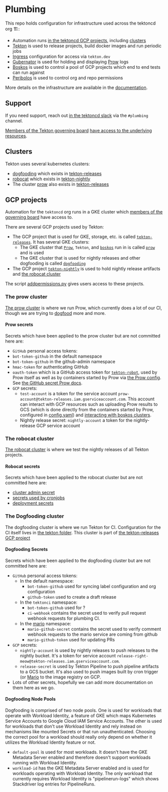 # Plumbing

This repo holds configuration for infrastructure used across the tektoncd org 🏗️:

- Automation runs [in the tektoncd GCP projects](clusters/README.md#gcp-projects), including
  [clusters](#clusters)
- [Tekton](tekton/README.md) is used to release projects, build docker images and run periodic jobs
- [Ingress](prow/README.md#ingress) configuration for access via `tekton.dev`
- [Gubernator](gubernator/README.md) is used for holding and displaying [Prow](prow/README.md) logs
- [Boskos](boskos/README.md) is used to control a pool of GCP projects which end to end tests can run against
- [Peribolos](tekton/resources/org-permissions/README.md) is used to control org and repo permissions

More details on the infrastructure are available in the
[documentation](docs/infrastructure.md).

## Support

If you need support, reach out [in the tektoncd slack](https://github.com/tektoncd/community/blob/master/contact.md#slack)
via the `#plumbing` channel.

[Members of the Tekton governing board](governance.md)
[have access to the underlying resources](https://github.com/tektoncd/community/blob/master/governance.md#permissions-and-access).

## Clusters

Tekton uses several kubernetes clusters:

* [dogfooding](#the-dogfooding-cluster) which exists in [tekton-releases](#gcp-projects)
* [robocat](robocat/) which exists in [tekton-nightly](#gcp-projects)
* The cluster [prow](../prow) also exists in [tekton-releases](#gcp-projects)

## GCP projects

Automation for the `tektoncd` org runs in a GKE cluster which
[members of the governing board](https://github.com/tektoncd/community/blob/master/governance.md#permissions-and-access)
have access to.

There are several GCP projects used by Tekton:
- The GCP project that is used for GKE, storage, etc. is called
  [`tekton-releases`](http://console.cloud.google.com/home/dashboard?project=tekton-releases). It has several GKE clusters:
  - The GKE cluster that [`Prow`](prow/README.md), `Tekton`, and [`boskos`](boskos/README.md) run in is called
    [`prow`](https://console.cloud.google.com/kubernetes/clusters/details/us-central1-a/prow?project=tekton-releases) and is used
  - The GKE cluster that is used for nightly releases and other dogfooding is called
    [`dogfooding`](https://console.cloud.google.com/kubernetes/clusters/details/us-central1-a/dogfooding?project=tekton-releases)
- The GCP project
  [`tekton-nightly`](http://console.cloud.google.com/home/dashboard?project=tekton-nightly)
  is used to hold nightly release artifacts and [the robocat cluster](#the-robocat-cluster)

The script [addpermissions.py](addpermissions.py) gives users access to these projects.

### The prow cluster

[The prow cluster](prow) is where we run Prow, which currently does a lot of our CI, though
we are trying to [dogfood](#the-dogfooding-cluster) more and more.

#### Prow secrets

Secrets which have been applied to the prow cluster but are not committed here are:

- `GitHub` personal access tokens:
 - `bot-token-github` in the default namespace
 - `bot-token-github` in the github-admin namespace
 - `hmac-token` for authenticating GitHub
 - `oauth-token` which is a GitHub access token for [`tekton-robot`](https://github.com/tekton-robot),
   used by Prow itself as well as by containers started by Prow via [the Prow config](config.yaml).
   See [the GitHub secret Prow docs](https://github.com/kubernetes/test-infra/blob/068e83ba2f8e9261c0af4cee598c70b92775945f/prow/getting_started_deploy.md#create-the-github-secrets).
- `GCP` secrets:
  - `test-account` is a token for the service account
    `prow-account@tekton-releases.iam.gserviceaccount.com`. This account can
     interact with GCP resources such as uploading Prow results to GCS
     (which is done directly from the containers started by Prow, configured in [config.yaml](config.yaml)) and
     [interacting with boskos clusters](boskos/README.md).
  - Nightly release secret: `nightly-account` a token for the nightly-release GCP service account

### The robocat cluster

[The robocat cluster](robocat) is where we test the nightly releases of all Tekton projects.

#### Robocat secrets

Secrets which have been applied to the robocat cluster but are not committed here are:

- [cluster admin secret](robocat/README.md#create-a-cluster-admin-service-account)
- [secrets used by cronjobs](robocat/README.md#run-the-cronjobs)
- [deployment secrets](robocat/README.md#set-up-robocat-to-drive-deployments-to-the-dogfooding-cluster)

### The Dogfooding cluster

The dogfooding cluster is where we run Tekton for CI. Configuration for the CI itself lives
in [the tekton folder](tekton). This cluster is part of
[the tekton-releases GCP project](#gcp-projects)

#### Dogfooding Secrets

Secrets which have been applied to the dogfooding cluster but are not committed here are:

- `GitHub` personal access tokens:
  - In the default namespace:
    - `bot-token-github` used for syncing label configuration and org configuration
    - `github-token` used to create a draft release
  - In the `tektonci` namespace:
    - `bot-token-github` used for ?
    - `ci-webhook` contains the secret used to verify pull request webhook requests for
      plumbing CI.
  - In the [mario](../../mariobot) namespace:
    - `mario-github-secret` contains the secret used to verify comment webhook requests to
      the mario service are coming from github
    - `mario-github-token` used for updating PRs
- `GCP` secrets:
  - `nightly-account` is used by nightly releases to push releases
  to the nightly bucket. It's a token for service account
  `release-right-meow@tekton-releases.iam.gserviceaccount.com`.
  - `release-secret` is used by Tekton Pipeline to push pipeline artifacts to a
    GCS bucket. It's also used to push images built by cron trigger (or [Mario](../../mariobot])
    to the image registry on GCP.
- Lots of other secrets, hopefully we can add more documentation on them
  here as we go.

#### Dogfooding Node Pools

Dogfooding is comprised of two node pools. One is used for workloads that operate with Workload Identity,
a feature of GKE which maps Kubernetes Service Accounts to Google Cloud IAM Service Accounts. The other
is used for workloads that don't use Workload Identity and rely instead on mechanisms like mounted Secrets
or that run unauthenticated. Choosing the correct pool for a workload should really only depend on whether
it utilizes the Workload Identity feature or not.

- `default-pool` is used for most workloads. It doesn't have the GKE Metadata Server enabled
and therefore doesn't support workloads running with Workload Identity.
- `workload-id` has the GKE Metadata Server enabled and is used for workloads operating with
Workload Identity. The only workload that currently requires Workload Identity is "pipelinerun-logs"
which shows Stackdriver log entries for PipelineRuns.
